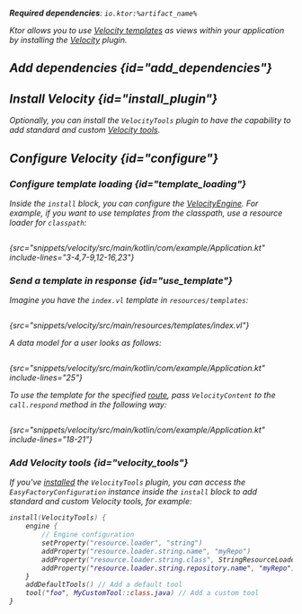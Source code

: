 [//]: # (title: Velocity)

<show-structure for="chapter" depth="2"/>
<primary-label ref="server-plugin"/>

[velocity_engine]: https://velocity.apache.org/engine/devel/apidocs/org/apache/velocity/app/VelocityEngine.html

<var name="plugin_name" value="Velocity"/>
<var name="package_name" value="io.ktor.server.velocity"/>
<var name="artifact_name" value="ktor-server-velocity"/>

<tldr>
<p>
<b>Required dependencies</b>: <code>io.ktor:%artifact_name%</code>
</p>
<var name="example_name" value="velocity"/>
<include from="lib.topic" element-id="download_example"/>
<include from="lib.topic" element-id="native_server_not_supported"/>
</tldr>

Ktor allows you to use [Velocity templates](https://velocity.apache.org/engine/) as views within your application by installing the [Velocity](https://api.ktor.io/ktor-server-velocity/io.ktor.server.velocity/-velocity) plugin.


## Add dependencies {id="add_dependencies"}

<include from="lib.topic" element-id="add_ktor_artifact_intro"/>
<include from="lib.topic" element-id="add_ktor_artifact"/>

## Install Velocity {id="install_plugin"}

<include from="lib.topic" element-id="install_plugin"/>

Optionally, you can install the `VelocityTools` plugin to have the capability to add standard and custom [Velocity tools](#velocity_tools).

## Configure Velocity {id="configure"}
### Configure template loading {id="template_loading"}
Inside the `install` block, you can configure the [VelocityEngine][velocity_engine]. For example, if you want to use templates from the classpath, use a resource loader for `classpath`:
```kotlin
```
{src="snippets/velocity/src/main/kotlin/com/example/Application.kt" include-lines="3-4,7-9,12-16,23"}

### Send a template in response {id="use_template"}
Imagine you have the `index.vl` template in `resources/templates`:
```html
```
{src="snippets/velocity/src/main/resources/templates/index.vl"}

A data model for a user looks as follows:
```kotlin
```
{src="snippets/velocity/src/main/kotlin/com/example/Application.kt" include-lines="25"}

To use the template for the specified [route](server-routing.md), pass `VelocityContent` to the `call.respond` method in the following way:
```kotlin
```
{src="snippets/velocity/src/main/kotlin/com/example/Application.kt" include-lines="18-21"}


### Add Velocity tools {id="velocity_tools"}

If you've [installed](#install_plugin) the `VelocityTools` plugin, you can access the `EasyFactoryConfiguration` instance inside the `install` block to add standard and custom Velocity tools, for example:

```kotlin
install(VelocityTools) {
    engine {
        // Engine configuration
        setProperty("resource.loader", "string")
        addProperty("resource.loader.string.name", "myRepo")
        addProperty("resource.loader.string.class", StringResourceLoader::class.java.name)
        addProperty("resource.loader.string.repository.name", "myRepo")
    }
    addDefaultTools() // Add a default tool
    tool("foo", MyCustomTool::class.java) // Add a custom tool
}
```
